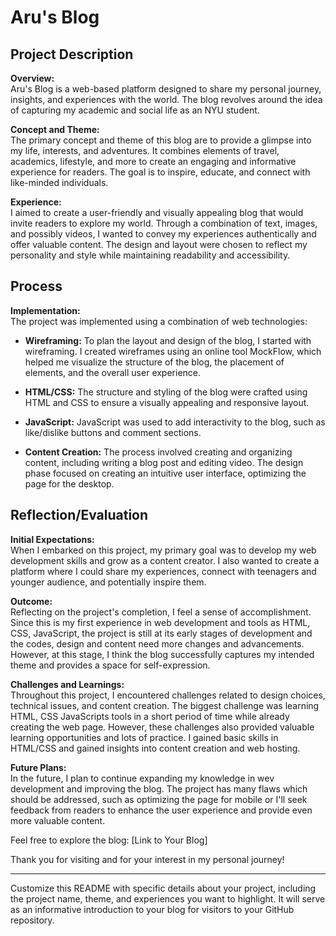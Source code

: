 # Aru's Blog

## Project Description

**Overview:**  
Aru's Blog is a web-based platform designed to share my personal journey, insights, and experiences with the world. The blog revolves around the idea of capturing my academic and social life as an NYU student.

**Concept and Theme:**  
The primary concept and theme of this blog are to provide a glimpse into my life, interests, and adventures. It combines elements of travel, academics, lifestyle, and more to create an engaging and informative experience for readers. The goal is to inspire, educate, and connect with like-minded individuals.

**Experience:**  
I aimed to create a user-friendly and visually appealing blog that would invite readers to explore my world. Through a combination of text, images, and possibly videos, I wanted to convey my experiences authentically and offer valuable content. The design and layout were chosen to reflect my personality and style while maintaining readability and accessibility.

## Process

**Implementation:**  
The project was implemented using a combination of web technologies:

- **Wireframing:** To plan the layout and design of the blog, I started with wireframing. I created wireframes using an online tool MockFlow, which helped me visualize the structure of the blog, the placement of elements, and the overall user experience.

- **HTML/CSS:** The structure and styling of the blog were crafted using HTML and CSS to ensure a visually appealing and responsive layout.

- **JavaScript:** JavaScript was used to add interactivity to the blog, such as  like/dislike buttons and comment sections.

- **Content Creation:** The process involved creating and organizing content, including writing a blog post and editing video. The design phase focused on creating an intuitive user interface, optimizing the page for the desktop.

## Reflection/Evaluation

**Initial Expectations:**  
When I embarked on this project, my primary goal was to develop my web development skills and grow as a content creator. I also wanted to create a platform where I could share my experiences, connect with teenagers and younger audience, and potentially inspire them.

**Outcome:**  
Reflecting on the project's completion, I feel a sense of accomplishment. Since this is my first experience in web development and tools as HTML, CSS, JavaScript, the project is still at its early stages of development and the codes, design and content need more changes and advancements. However, at this stage, I think the blog successfully captures my intended theme and provides a space for self-expression. 

**Challenges and Learnings:**  
Throughout this project, I encountered challenges related to design choices, technical issues, and content creation. The biggest challenge was learning HTML, CSS JavaScripts tools in a short period of time while already creating the web page. However, these challenges also provided valuable learning opportunities and lots of practice. I gained basic skills in HTML/CSS and gained insights into content creation and web hosting.

**Future Plans:**  
In the future, I plan to continue expanding my knowledge in wev development and improving the blog. The project has many flaws which should be addressed, such as optimizing the page for mobile or  I'll seek feedback from readers to enhance the user experience and provide even more valuable content. 

Feel free to explore the blog: [Link to Your Blog]

Thank you for visiting and for your interest in my personal journey!

---

Customize this README with specific details about your project, including the project name, theme, and experiences you want to highlight. It will serve as an informative introduction to your blog for visitors to your GitHub repository.
